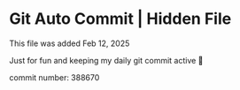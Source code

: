 # Git Auto Commit | Hidden File

This file was added Feb 12, 2025

Just for fun and keeping my daily git commit active 🤪

commit number: 388670
